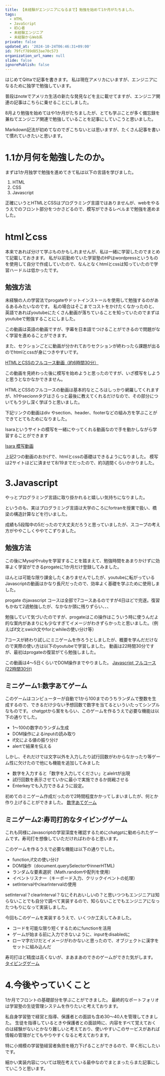 ```yaml
---
title: 【未経験がエンジニアになるまで】勉強を始めて1か月がたちました。
tags:
  - HTML
  - JavaScript
  - 初心者
  - 未経験エンジニア
  - 未経験からWeb系
private: false
updated_at: '2024-10-24T06:46:31+09:00'
id: 79fcf789d853ae70c573
organization_url_name: null
slide: false
ignorePublish: false
---
```

はじめてQittaで記事を書きます。
私は現在アメリカにいますが、エンジニアになるために独学で勉強しています。

普段はnoteでアメリカ生活の新たな発見などを主に載せてますが、エンジニア関連の記事はこちらに乗せることにしました。

8月より勉強を始めてはや1か月がたちましたが、とても学ぶことが多く備忘録を兼ねてエンジニア関連で勉強していることを記事にしていこうと思いました。

Markdown記法が初めてなのでぎこちないとは思いますが、たくさん記事を書いて慣れていきたいと思います。

# 1.1か月何を勉強したのか。
まずは1か月独学で勉強を進めてきて私は以下の言語を学びました。
1. HTML
2. CSS
3. Javascript

正確にいうとHTMLとCSSはプログラミング言語ではありませんが、webをやるうえでのフロント部分をつかさどるので、模写ができるレベルまで勉強を進めました。

# htmlとcss
本来であれば分けて学ぶものかもしれませんが、私は一緒に学習したのでまとめて記載しておきます。
私が以前勤めていた学習塾のHPはwordpressというものを使用して自分で作成していたので、なんとなくhtmlとcssは知っていたので学習ハードルは低かったです。

## 勉強方法
未経験の人の学習法でprogateやドットインストールを使用して勉強するのがあるあるみたいなのです。
私の場合はそこまでコストをかけたくなかったのと、英語であればyoutubeにたくさん動画が落ちていることを知っていたのでまずはyoutubeで勉強することにしました。

この動画は英語の動画ですが、字幕を日本語でつけることができるので問題がなく学習を進めることができます。

また、セクションごとに動画が分かれておりセクションが終わったら課題が出るのでhtmlとcssが身につきやすいです。

[HTMLとCSSのフルコース動画（約6時間30分）](https://www.youtube.com/watch?v=G3e-cpL7ofc "HTML & CSS Full Course - Beginner to Pro")

この動画を見終わった後に模写を始めようと思ったのですが、いざ模写をしようと思うとなかなかできません。

HTMLとCSSのフルコースの動画は基本的なところはしっかり網羅してくれますが、h1やsecionnタグはさらっと最後に教えてくれるだけなので、その部分についてもう少し深く学ぼうと思いました。

下記リンクの動画はdiv やsection、header、footerなどの組み方を学ぶことができてとてもためになりました。

Isaraというサイトの模写を一緒にやってくれる動画なので手を動かしながら学習することができます

[Isara 模写動画](https://youtu.be/OnkZv78HMGY)

上記2つの動画のおかげで、htmlとcssの基礎はできるようになりました。
模写は2サイトほどに済ませて8/19までだったので、約3週間くらいかかりました。

# 3.Javascript
やっとプログラミング言語に取り掛かれると嬉しい気持ちになりました。

というのも、実はプログラミング言語は大学のころにfortranを授業で扱い、橋梁の構造計算などを行いました。

成績も5段階中の5だったので大丈夫だろうと思っていましたが、スコープの考え方がややこしくややてこずりました。

## 勉強方法

この後にMysqlやrubyを学習することを踏まえて、勉強時間をあまりかけずに効率よく学習ができるprogateに1か月だけ登録してみました。

ほんとは可能な限り課金したくありませんでしたが、youtubeに転がっているJavascriptの動画はかなり長尺だったので、効率よく基礎を学ぶために使用しました。

progate のjavascript コースは全部で7コースあるのですが4日ほどで完遂。復習もかねて2週勉強したが、なかなか頭に残りずらい、、、

勉強していて気づいたのですが、progateはこの操作はこういう時に使うんだよ的な案内があまりにも少なすぎてイメージがわきずらかったと思いました。（例えばif文とswich文やforとwhileの使い分け等）

7コースが終わり試しにミニゲームを作ろうとしましたが、概要を学んだだけなので実際の使い方は以下のyoutubeで学習しました。
動画は22時間30分ですが、最初はprogateの復習がてら勉強しました。

この動画は4～5日くらいでDOM操作までやりました。
[Javascript フルコース(22時間30分)](https://youtu.be/EerdGm-ehJQ?si=mchCN_-3sFb1sOGQ)

## ミニゲーム1:数字あてゲーム
このゲームはコンピューターが自動で1から100までのうちランダムで整数を生成するので、できるだけ少ない予想回数で数字を当てるといういたってシンプルなものです。
chatgptから案をもらい、このゲームを作るうえで必要な機能は以下の通りでした。

* 1～100の数字のランダム生成
* DOM操作によるinputの読み取り
* if文による値の振り分け
* alertで結果を伝える

しかし、それだけでは文字以外を入力したり試行回数がわからなかったり等ゲーム性に欠けたので他にも機能を追加してみました

* 数字を入力すると「数字を入力してください」とalelrtが出現
* 試行回数を表示させていかに最小で実施できるか挑戦させる
* Enterkeyでも入力できるように設定。

初めてのミニゲーム作成だったので2時間程度かかってしまいましたが、何とか作り上げることができました。
[数字あてゲーム](https://taira0222.github.io/number-select-game/)

## ミニゲーム2:寿司打的なタイピングゲーム
これも同様にJavascriptの学習深度を確認するためにchatgptに勧められたゲームです。寿司打を想像していただければわかると思います。

このゲームを作るうえで必要な機能は以下の通りでした。

* function,if文の使い分け
* DOM操作（document.querySelectorやinnerHTML)
* ランダムな要素選択（Math.randomや配列を使用）
* イベントリスナー（キーボード入力、クリックイベントの処理）
* setIntervalやclearIntervalの使用

setInterval？clearInterval？なにそれおいしいの？と思いつつもエンジニアは知らないことでも自分で調べて実装するので、知らないことでもエンジニアになったつもりになって実装しました。

今回もこのゲームを実装するうえで、いくつか工夫してみました。
* コードを可能な限り短くするためにfunctionを活用
* ゲームが始まる前に入力できないように、inputをdisabledに
* ローマ字だけだとイメージがわかないと思ったので、オブジェクトに漢字をセットに組み込んだ

寿司打ほど精度は高くないが、まあまあのできのゲームができた気がします。
[タイピングゲーム](https://taira0222.github.io/typing-game/)


# 4.今後やっていくこと
1か月でフロントの基礎部分を学ぶことができました。
最終的なポートフォリオは学習塾の生徒管理システムを作りたいと考えております。

私自身学習塾で経営と指導、保護者との面談も含め30～40人を管理してきました。
生徒を指導しているときや保護者との面談時に、内容をすべて覚えておくのは経験がないとかなり難しいと考えており、使いやすいこのサービスがあれば情報の管理がとてもやりやすくなると考えております。

特に小規模の学習塾経営者負担を極力下げることができるので、早く形にしたいです。

細かい実装内容については現在考えている最中なのでまとまったらまた記事にしていこうと思います。

